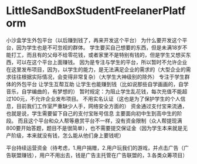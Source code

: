 # LittleSandBoxStudentFreelanerPlatform
小沙盒学生外包平台（以后赚到钱了，再来开发这个平台） 
为什么要开发这个平台，因为学生也是不可忽视的群体。
学生要买自己想要的东西，但是未满18岁不能打工，而且有的父母不给零花钱，或者家里不是特别有钱的，但是学生又想买东西，可以在这个平台上面赚钱。
因为是专注与学生的平台，所以暂时不允许企业在这里发布项目，因为，以学生的能力，是无法满足企业的需求的（大型企业的需求往往根据实际情况，会变得非常复杂）（大学生大神级别的除外）
专注于学生群体的外包平台
让学生互帮互助 让学生也能赚到钱（比如说那些自学画画的，自学音乐，自学编曲的，有梦想的）
暂时规定：为阻止学生乱花钱，每次充值不能超过100元，不允许企业发布项目。
不用实名认证（这也是为了保护学生的个人信息，目前我们工作室严重缺少人手，网络安全方面的）
资金通过支付宝来流通，也就是说，学生需要留下自己的支付宝账号信息
主要面向初中生到高中生的阶段。
而且这个平台和众人帮等悬赏平台不一样，没有资金限制（众人帮提现满800要开始答题，题目不是很简单），也不需要提交保证金（因为学生本来就是无产阶级，本来就没有钱，怎么能从他们身上要钱呢）

平台持续运营资金（待考虑，1.用户捐赠，2.用户玩我们的游戏，并点击广告（广告联盟赚钱），用户不用出去，钱是广告主托管在广告联盟的，3.各类众筹项目）
